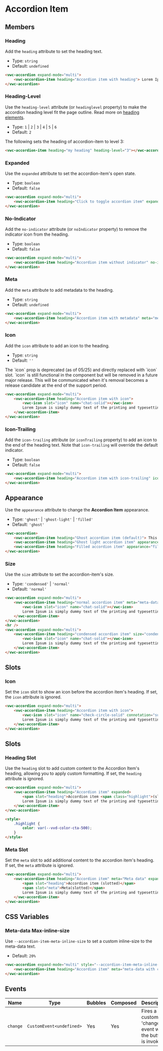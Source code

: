 # Accordion Item

## Members

### Heading

Add the `heading` attribute to set the heading text.

- Type: `string`
- Default: `undefined`

```html preview full
<vwc-accordion expand-mode="multi">
	<vwc-accordion-item heading="Accordion item with heading"> Lorem Ipsum is simply dummy text of the printing and typesetting industry. </vwc-accordion-item>
</vwc-accordion>
```

### Heading-Level

Use the `heading-level` attribute (or `headinglevel` property) to make the accordion heading level fit the page outline. Read more on [heading elements](https://developer.mozilla.org/en-US/docs/Web/HTML/Element/Heading_Elements).

- Type: `1` | `2` | `3` | `4` | `5` | `6`
- Default: `2`

The following sets the heading of accordion-item to level 3:

```html
<vwc-accordion-item heading="my heading" heading-level="3"></vwc-accordion-item>
```

### Expanded

Use the `expanded` attribute to set the accordion-item's open state.

- Type: `boolean`
- Default: `false`

```html preview full
<vwc-accordion expand-mode="multi">
	<vwc-accordion-item heading="Click to toggle accordion item" expanded> Lorem Ipsum is simply dummy text of the printing and typesetting industry. </vwc-accordion-item>
</vwc-accordion>
```

### No-Indicator

Add the `no-indicator` attribute (or `noIndicator` property) to remove the indicator icon from the heading.

- Type: `boolean`
- Default: `false`

```html preview full
<vwc-accordion expand-mode="multi">
	<vwc-accordion-item heading="Accordion item without indicator" no-indicator> Lorem Ipsum is simply dummy text of the printing and typesetting industry. </vwc-accordion-item>
</vwc-accordion>
```

### Meta

Add the `meta` attribute to add metadata to the heading.

- Type: `string`
- Default: `undefined`

```html preview full
<vwc-accordion expand-mode="multi">
	<vwc-accordion-item heading="Accordion item with metadata" meta="meta-data"> Lorem Ipsum is simply dummy text of the printing and typesetting industry. </vwc-accordion-item>
</vwc-accordion>
```

### Icon

Add the `icon` attribute to add an icon to the heading.

- Type: `string`
- Default: `''`

<vwc-note connotation="warning" headline="Deprecated Prop: icon">
	<vwc-icon slot="icon" name="warning-line" label="Warning:"></vwc-icon>
The `icon` prop is deprecated (as of 05/25) and directly replaced with `icon` slot. `icon` is still functional in the component but will be removed in a future major release. This will be communicated when it's removal becomes a release candidate at the end of the support period.
</vwc-note>

```html preview full
<vwc-accordion expand-mode="multi">
	<vwc-accordion-item heading="Accordion item with icon">
		<vwc-icon slot="icon" name="chat-solid"></vwc-icon>
		Lorem Ipsum is simply dummy text of the printing and typesetting industry.
	</vwc-accordion-item>
</vwc-accordion>
```

### Icon-Trailing

Add the `icon-trailing` attribute (or `iconTrailing` property) to add an icon to the end of the heading text. Note that `icon-trailing` will override the default indicator.

- Type: `boolean`
- Default: `false`

```html preview full
<vwc-accordion expand-mode="multi">
	<vwc-accordion-item heading="Accordion item with icon-trailing" icon="chat-solid" icon-trailing> Lorem Ipsum is simply dummy text of the printing and typesetting industry. </vwc-accordion-item>
</vwc-accordion>
```

## Appearance

Use the `appearance` attribute to change the **Accordion Item** appearance.

- Type: `'ghost'` | `'ghost-light'` | `'filled'`
- Default: `'ghost'`

```html preview blocks
<vwc-accordion>
	<vwc-accordion-item heading="Ghost accordion item (default)"> This is the first item's accordion body. </vwc-accordion-item>
	<vwc-accordion-item heading="Ghost light accordion item" appearance="ghost-light" expanded> This is the second item's accordion body. </vwc-accordion-item>
	<vwc-accordion-item heading="Filled accordion item" appearance="filled"> This is the third item's accordion body. </vwc-accordion-item>
</vwc-accordion>
```

### Size

Use the `size` attribute to set the accordion-item's size.

- Type: `'condensed'` | `'normal'`
- Default: `'normal'`

```html preview full 230px
<vwc-accordion expand-mode="multi">
	<vwc-accordion-item heading="normal accordion item" meta="meta-data">
		<vwc-icon slot="icon" name="chat-solid"></vwc-icon>
		Lorem Ipsum is simply dummy text of the printing and typesetting industry.
	</vwc-accordion-item>
</vwc-accordion>
<hr />
<vwc-accordion expand-mode="multi">
	<vwc-accordion-item heading="condensed accordion item" size="condensed" meta="meta-data">
		<vwc-icon slot="icon" name="chat-solid"></vwc-icon>
		Lorem Ipsum is simply dummy text of the printing and typesetting industry.
	</vwc-accordion-item>
</vwc-accordion>
```

## Slots

### Icon

Set the `icon` slot to show an icon before the accordion item's heading.
If set, the `icon` attribute is ignored.

```html preview full
<vwc-accordion expand-mode="multi">
	<vwc-accordion-item heading="Accordion item with icon">
		<vwc-icon slot="icon" name="check-circle-solid" connotation="success"></vwc-icon>
		Lorem Ipsum is simply dummy text of the printing and typesetting industry.
	</vwc-accordion-item>
</vwc-accordion>
```

## Slots

### Heading Slot

Use the `heading` slot to add custom content to the Accordion Item's heading, allowing you to apply custom formatting.
If set, the `heading` attribute is ignored.

```html preview 120px
<vwc-accordion expand-mode="multi">
	<vwc-accordion-item heading="Accordion item" expanded>
		<span slot="heading">Accordion item <span class="highlight">(slotted)</span></span>
		Lorem Ipsum is simply dummy text of the printing and typesetting industry.
	</vwc-accordion-item>
</vwc-accordion>

<style>
	.highlight {
		color: var(--vvd-color-cta-500);
	}
</style>
```

### Meta Slot

Set the `meta` slot to add additional content to the accordion item's heading.
If set, the `meta` attribute is ignored.

```html preview 120px
<vwc-accordion expand-mode="multi">
	<vwc-accordion-item heading="Accordion item" meta="Meta data" expanded>
		<span slot="heading">Accordion item (slotted)</span>
		<span slot="meta">Meta(slotted)</span>
		Lorem Ipsum is simply dummy text of the printing and typesetting industry.
	</vwc-accordion-item>
</vwc-accordion>
```

## CSS Variables

### Meta-data Max-inline-size

Use `--accordion-item-meta-inline-size` to set a custom inline-size to the meta-data text.

- Default: `20%`

```html preview full
<vwc-accordion expand-mode="multi" style="--accordion-item-meta-inline-size: 230px;">
	<vwc-accordion-item heading="Accordion item" meta="meta-data with custom width"> Lorem Ipsum is simply dummy text of the printing and typesetting industry. </vwc-accordion-item>
</vwc-accordion>
```

## Events

<div class="table-wrapper">

| Name     | Type                     | Bubbles | Composed | Description                                              |
| -------- | ------------------------ | ------- | -------- | -------------------------------------------------------- |
| `change` | `CustomEvent<undefined>` | Yes     | Yes      | Fires a custom 'change' event when the button is invoked |

</div>
